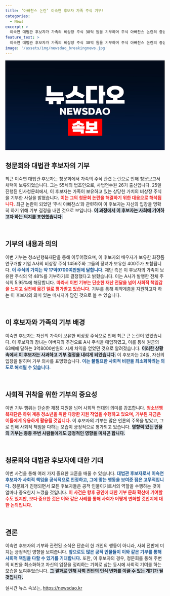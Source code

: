 ```yaml
---
title: ‘아빠찬스 논란’ 이숙연 후보자 가족 주식 기부!
categories:
  - News
excerpt: >
  이숙연 대법관 후보자가 가족의 비상장 주식 38억 원을 기부하며 주식 아빠찬스 논란의 중심에 서게 됐습니다. 기부를 통해 어려운 이웃을 돕겠다는 의지를 보였지만, 과연 이 결정이 청문회에 긍정적 영향을 미칠지 주목됩니다.
feature_text: >
  이숙연 대법관 후보자가 가족의 비상장 주식 38억 원을 기부하며 주식 아빠찬스 논란의 중심에 서게 됐습니다. 기부를 통해 어려운 이웃을 돕겠다는 의지를 보였지만, 과연 이 결정이 청문회에 긍정적 영향을 미칠지 주목됩니다.
image: '/assets/img/newsdao_breakingnews.jpg'
---
```


<p><img src="/assets/img/newsdao_breakingnews.jpg" alt="flaretime 속보" /></p>

<h2 data-ke-size="size26">청문회와 대법관 후보자의 기부</h2>

<p data-ke-size="size16">최근 이숙연 대법관 후보자는 청문회에서 가족의 주식 관련 논란으로 인해 청문보고서 채택이 보류되었습니다. 그는 55세의 법조인으로, 사법연수원 26기 출신입니다. 25일 진행된 인사청문회에서, 이 후보자는 가족이 보유하고 있는 상당한 가치의 비상장 주식을 기부한 사실을 밝혔습니다. <b><span style="color: #ee2323;">이는 그의 청문회 논란을 해결하기 위한 대응으로 해석됩니다.</span></b> 최근 논란이 되었던 ‘주식 아빠찬스’와 관련하여 이 후보자는 자신의 입장을 명확히 하기 위해 기부 결정을 내린 것으로 보입니다. <b><span style="background-color: #21538527;">이 과정에서 이 후보자는 사회에 기여하고자 하는 의지를 표현했습니다.</span></b></p>

<p data-ke-size="size16">&nbsp;</p>

<h2 data-ke-size="size26">기부의 내용과 의의</h2>

<p data-ke-size="size16">이번 기부는 청소년행복재단을 통해 이루어졌으며, 이 후보자의 배우자가 보유한 화장품 연구개발 기업 A사의 비상장 주식 1456주와 그들의 장녀가 보유한 400주가 포함됩니다. <b><span style="color: #1a5490;">이 주식의 가치는 약 17억9700여만원에 달합니다.</span></b> 재단 측은 이 후보자의 가족이 보유한 주식의 약 48%를 기부하기로 결정했다고 밝혔습니다. 이는 A사가 발행한 전체 주식의 5.95%에 해당합니다. <b><span style="color: #ee2323;">따라서 이번 기부는 단순한 재산 전달을 넘어 사회적 책임감을 느끼고 실천에 옮긴 일로 평가받고 있습니다.</span></b> 기부를 통해 취약계층을 지원하고자 하는 이 후보자의 의미 있는 메시지가 담긴 것으로 볼 수 있습니다.</p>

<p data-ke-size="size16">&nbsp;</p>

<h2 data-ke-size="size26">이 후보자와 가족의 기부 배경</h2>

<p data-ke-size="size16">이숙연 후보자는 자신의 가족이 보유한 비상장 주식으로 인해 최근 큰 논란이 있었습니다. 이 후보자의 장녀는 아버지의 추천으로 A사 주식을 매입하였고, 이를 통해 원금의 63배에 달하는 3억8000만원의 시세 차익을 얻었던 것으로 알려졌습니다. <b><span style="background-color: #21538527;">이러한 상황 속에서 이 후보자는 사과하고 기부 결정을 내리게 되었습니다.</span></b> 이 후보자는 24일, 자신의 입장을 밝히며 기부 의사를 표명했습니다. <b><span style="color: #1a5490;">이는 불필요한 사회적 비판을 최소화하려는 의도로 해석될 수 있습니다.</span></b></p>

<p data-ke-size="size16">&nbsp;</p>

<h2 data-ke-size="size26">사회적 귀착을 위한 기부의 중요성</h2>

<p data-ke-size="size16">이번 기부 행위는 단순한 재정 지원을 넘어 사회적 연대의 의미를 강조합니다. <b><span style="color: #ee2323;">청소년행복재단은 하위 계층 청소년을 위한 다양한 지원 작업을 수행하고 있으며, 기부된 자금은 이들에게 유용하게 활용될 것입니다.</span></b> 이 후보자의 기부는 많은 언론의 주목을 받았고, 그로 인해 사회적 책임을 다하는 모습이 긍정적으로 평가되고 있습니다. <b><span style="background-color: #21538527;">영향력 있는 인물의 기부는 종종 주변 사람들에게도 긍정적인 영향을 미치곤 합니다.</span></b></p>

<p data-ke-size="size16">&nbsp;</p>

<h2 data-ke-size="size26">청문회와 대법관 후보자에 대한 기대</h2>

<p data-ke-size="size16">이번 사건을 통해 여러 가지 중요한 교훈을 배울 수 있습니다. <b><span style="color: #1a5490;">대법관 후보자로서 이숙연 후보자가 사회적 책임을 공식적으로 인정하고, 그에 맞는 행동을 보여준 점은 고무적입니다.</span></b> 청문회가 진행되면서 모든 후보자들은 공적 인물이기로서의 역할을 수행하는 것이 얼마나 중요한지 느꼈을 것입니다. <b><span style="color: #ee2323;">이 사건은 향후 공인에 대한 기부 문화 확산에 기여할 수도 있지만, 보다 중요한 것은 이와 같은 사례를 통해 사회가 어떻게 변화할 것인지에 대한 논의입니다.</span></b></p>

<p data-ke-size="size16">&nbsp;</p>

<h2 data-ke-size="size26">결론</h2>

<p data-ke-size="size16">이숙연 후보자의 기부와 관련된 소식은 단순히 한 개인의 행동이 아니라, 사회 전반에 미치는 긍정적인 영향을 보여줍니다. <b><span style="color: #1a5490;">앞으로도 많은 공적 인물들이 이와 같은 기부를 통해 사회적 책임을 다할 수 있기를 기대합니다.</span></b> 또한, 이 후보자의 경우, 청문회를 통해 주변의 비판을 최소화하고 자신의 입장을 정리하는 기회로 삼는 동시에 사회적 기여를 하는 모습을 보여주었습니다. <b><span style="background-color: #21538527;">그 결과로 인해 사회 전반의 인식 변화를 이끌 수 있는 계기가 될 것입니다.</span></b></p>
실시간 뉴스 속보는, <a href="https://newsdao.kr" rel="dofollow">https://newsdao.kr</a>


